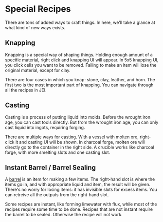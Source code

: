 # Special Recipes
There are tons of added ways to craft things. In here, we'll take a glance at what kind of new ways exists.

## Knapping
Knapping is a special way of shaping things. Holding enough amount of a specific material, right click and knapping UI will appear. In 5x5 knapping UI, you click cells you want to be removed. Failing to make an item will lose the original material, except for clay.

There are four cases in which you knap: stone, clay, leather, and horn. The first two is the most important part of knapping. You can navigate through all the recipes in JEI.

## Casting
Casting is a process of putting liquid into molds. Before the wrought iron age, you can cast tools directly. But from the wrought iron age, you can only cast liquid into ingots, requiring forging.

There are multiple ways for casting. With a vessel with molten ore, right-click it and casting UI will be shown. In charcoal forge, molten ore will directly go to the container in the right side. A crucible works like charcoal forge, with more smelting slots and one casting slot.

## Instant Barrel / Barrel Sealing
A [barrel](./primitive-age/20250309014151.md) is an item for making a few items. The right-hand slot is where the items go in, and with appropriate liquid and item, the result will be given. There's no worry for losing items: it has invisible slots for excess items. You can retreive all the outputs from the right-hand slot.

Some recipes are instant, like forming limewater with flux, while most of the recipes require some time to be done. Recipes that are not instant require the barrel to be sealed. Otherwise the recipe will not work.